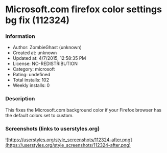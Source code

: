 # Microsoft.com firefox color settings bg fix (112324)

### Information
- Author: ZombieGhast (unknown)
- Created at: unknown
- Updated at: 4/7/2015, 12:58:35 PM
- License: NO-REDISTRIBUTION
- Category: microsoft
- Rating: undefined
- Total installs: 102
- Weekly installs: 0


### Description
This fixes the Microsoft.com background color if your Firefox browser has the default colors set to custom.


### Screenshots (links to userstyles.org)
![https://userstyles.org/style_screenshots/112324-after.png](https://userstyles.org/style_screenshots/112324-after.png)


